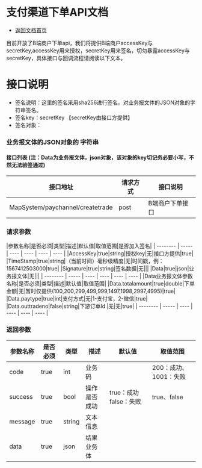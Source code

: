 # 支付渠道下单API文档

* [返回文档首页](https://github.com/coinWinApi/API_Docs)

目前开放了B端商户下单api，我们将提供B端商户accessKey与secretKey,accessKey用来授权，secretKey用来签名，切勿暴露accessKey与secretKey，具体接口与回调流程请阅读以下文本。
# 接口说明
- 签名说明：这里的签名采用sha256进行签名。对业务报文体的JSON对象的字符串签名。
- 签名key：secretKey 【secretKey由接口方提供】
- 签名对象：
### 业务报文体的JSON对象的 字符串 


#### 接口列表 (注：Data为业务报文体，json对象，该对象的key切记务必要小写，不然无法验签通过)

|接口地址|请求方式|接口说明|
| --------   | -----  | ----  |
|MapSystem/paychannel/createtrade|post|B端商户下单接口|

### 请求参数
|参数名称|是否必须|类型|描述|默认值|取值范围|是否加入签名|
| --------   | -----  | ----  | ----  | ----  | ----  |
|AccessKey|true|string|授权key|无|接口方提供|true|
|TimeStamp|true|string|（当前时间）毫秒级精度|无|时间戳，例：1567412503000|true|
|Signature|true|string|签名数据|无|||
|Data|true|json|业务报文体|无|||
| --------   | -----  | ----  | ----  | ----  | ----  |
|Data业务报文体参数名称|是否必须|类型|描述|默认值|取值范围|
|Data.totalamount|true|double|下单金额|无|暂时仅提供(100,200,299,499,999,1497,1998,2997,4995)|true|
|Data.paytype|true|int|支付方式|无|1-支付宝，2-微信|true|
|Data.outtradeno|false|string|下游订单Id |无|无|true|
| --------   | -----  | ----  | ----  | ----  | ----  |
### 返回参数

|参数名称|是否必须|类型|描述|默认值|取值范围|
| --------   | -----  | ----  | ----  | ----  | ----  |
|code|true|int|业务码||200：成功、1001：失败|
|success|true|bool|操作是否成功|true：成功 false：失败|true、false|
|message|true|string|文本信息|||
|data|true|json|结果业务体||||
